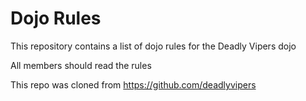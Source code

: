 Dojo Rules
==========

This repository contains a list of dojo rules for the Deadly Vipers dojo

All members should read the rules

This repo was cloned from
https://github.com/deadlyvipers
